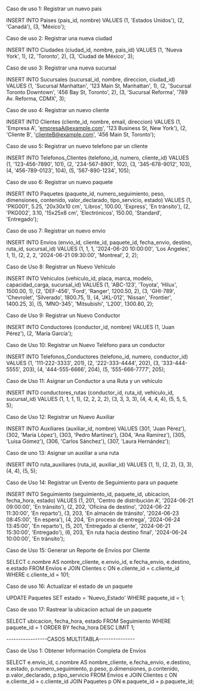 Caso de uso 1: Registrar un nuevo pais

INSERT INTO Paises (pais_id, nombre)
VALUES
    (1, 'Estados Unidos'),
    (2, 'Canadá'),
    (3, 'México');

Caso de uso 2: Registrar una nueva ciudad

INSERT INTO Ciudades (ciudad_id, nombre, pais_id)
VALUES
    (1, 'Nueva York', 1),
    (2, 'Toronto', 2),
    (3, 'Ciudad de México', 3);

Caso de uso 3: Registrar una nueva sucursal

INSERT INTO Sucursales (sucursal_id, nombre, direccion, ciudad_id)
VALUES
    (1, 'Sucursal Manhattan', '123 Main St, Manhattan', 1),
    (2, 'Sucursal Toronto Downtown', '456 Bay St, Toronto', 2),
    (3, 'Sucursal Reforma', '789 Av. Reforma, CDMX', 3);

Caso de uso 4: Registrar un nuevo cliente

INSERT INTO Clientes (cliente_id, nombre, email, direccion)
VALUES
    (1, 'Empresa A', 'empresaA@example.com', '123 Business St, New York'),
    (2, 'Cliente B', 'clienteB@example.com', '456 Main St, Toronto');

Caso de uso 5: Registrar un nuevo telefono par un cliente

INSERT INTO Telefonos_Clientes (telefono_id, numero, cliente_id)
VALUES
(1, '123-456-7890', 101),
(2, '234-567-8901', 102),
(3, '345-678-9012', 103),
(4, '456-789-0123', 104),
(5, '567-890-1234', 105);

Caso de uso 6: Registrar un nuevo paquete

INSERT INTO Paquetes (paquete_id, numero_seguimiento, peso, dimensiones, contenido, valor_declarado, tipo_servicio, estado)
VALUES
    (1, 'PKG001', 5.25, '20x30x10 cm', 'Libros', 100.00, 'Express', 'En tránsito'),
    (2, 'PKG002', 3.10, '15x25x8 cm', 'Electrónicos', 150.00, 'Standard', 'Entregado');

Caso de uso 7: Registrar un nuevo envio 

INSERT INTO Envios (envio_id, cliente_id, paquete_id, fecha_envio, destino, ruta_id, sucursal_id)
VALUES
    (1, 1, 1, '2024-06-20 10:00:00', 'Los Angeles', 1, 1),
    (2, 2, 2, '2024-06-21 09:30:00', 'Montreal', 2, 2);

Caso de Uso 8: Registrar un Nuevo Vehículo

INSERT INTO Vehiculos (vehiculo_id, placa, marca, modelo, capacidad_carga, sucursal_id)
VALUES
(1, 'ABC-123', 'Toyota', 'Hilux', 1500.00, 1),
(2, 'DEF-456', 'Ford', 'Ranger', 1200.50, 2),
(3, 'GHI-789', 'Chevrolet', 'Silverado', 1800.75, 1),
(4, 'JKL-012', 'Nissan', 'Frontier', 1400.25, 3),
(5, 'MNO-345', 'Mitsubishi', 'L200', 1300.80, 2);

Caso de Uso 9: Registrar un Nuevo Conductor

INSERT INTO Conductores (conductor_id, nombre)
VALUES
    (1, 'Juan Pérez'),
    (2, 'María García');

Caso de Uso 10: Registrar un Nuevo Teléfono para un conductor

INSERT INTO Telefonos_Conductores (telefono_id, numero, conductor_id)
VALUES
(1, '111-222-3333', 201),
(2, '222-333-4444', 202),
(3, '333-444-5555', 203),
(4, '444-555-6666', 204),
(5, '555-666-7777', 205);

Caso de Uso 11: Asignar un Conductor a una Ruta y un vehículo

INSERT INTO conductores_rutas (conductor_id, ruta_id, vehiculo_id, sucursal_id) VALUES 
(1, 1, 1, 1),
(2, 2, 2, 2),
(3, 3, 3, 3),
(4, 4, 4, 4),
(5, 5, 5, 5);

Caso de Uso 12: Registrar un Nuevo Auxiliar

INSERT INTO Auxiliares (auxiliar_id, nombre)
VALUES
(301, 'Juan Pérez'),
(302, 'María López'),
(303, 'Pedro Martínez'),
(304, 'Ana Ramírez'),
(305, 'Luisa Gómez'),
(306, 'Carlos Sánchez'),
(307, 'Laura Hernández');

Caso de uno 13: Asignar un auxiliar a una ruta

INSERT INTO ruta_auxiliares (ruta_id, auxiliar_id) VALUES 
(1, 1),
(2, 2),
(3, 3),
(4, 4),
(5, 5);

Caso de Uso 14: Registrar un Evento de Seguimiento para un paquete

INSERT INTO Seguimiento (seguimiento_id, paquete_id, ubicacion, fecha_hora, estado)
VALUES
(1, 201, 'Centro de distribución A', '2024-06-21 09:00:00', 'En tránsito'),
(2, 202, 'Oficina de destino', '2024-06-22 11:30:00', 'En reparto'),
(3, 203, 'En almacén de tránsito', '2024-06-23 08:45:00', 'En espera'),
(4, 204, 'En proceso de entrega', '2024-06-24 13:45:00', 'En reparto'),
(5, 201, 'Entregado al cliente', '2024-06-21 15:30:00', 'Entregado'),
(6, 203, 'En ruta hacia destino final', '2024-06-24 10:00:00', 'En tránsito');

Caso de Uso 15: Generar un Reporte de Envíos por Cliente

SELECT 
    c.nombre AS nombre_cliente,
    e.envio_id,
    e.fecha_envio,
    e.destino,
    e.estado
FROM 
    Envios e
JOIN 
    Clientes c ON e.cliente_id = c.cliente_id
WHERE 
    c.cliente_id = 101;

Caso de uso 16: Actualizar el estado de un paquete

UPDATE Paquetes SET estado = 'Nuevo_Estado' WHERE paquete_id = 1;

Caso de uso 17: Rastrear la ubicacion actual de un paquete

SELECT ubicacion, fecha_hora, estado 
FROM Seguimiento 
WHERE paquete_id = 1 
ORDER BY fecha_hora DESC 
LIMIT 1;

-----------------CASOS MULTITABLA---------------

Caso de Uso 1: Obtener Información Completa de Envíos

SELECT 
    e.envio_id,
    c.nombre AS nombre_cliente,
    e.fecha_envio,
    e.destino,
    e.estado,
    p.numero_seguimiento,
    p.peso,
    p.dimensiones,
    p.contenido,
    p.valor_declarado,
    p.tipo_servicio
FROM 
    Envios e
JOIN 
    Clientes c ON e.cliente_id = c.cliente_id
JOIN 
    Paquetes p ON e.paquete_id = p.paquete_id;
